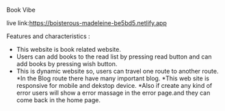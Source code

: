 Book Vibe 

live link:https://boisterous-madeleine-be5bd5.netlify.app


Features and characteristics :
* This website is book related website.
* Users can add books to the read list by pressing read button and can add books by pressing wish button.
* This is dynamic website so, users can travel one route to another route.
*In the Blog route there have many important blog.
*This web site is responsive for mobile and dekstop device.
*Also if create any kind of error users will show a error massage in the error page.and they can come back in the home page.  